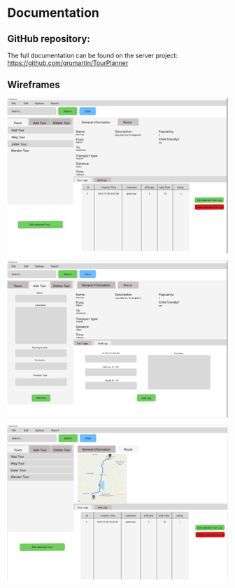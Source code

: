 # Documentation
## GitHub repository:
The full documentation can be found on the server project: 
https://github.com/grumartin/TourPlanner



## Wireframes

![Wireframe](assets/wireframe_basic_view.jpg)

![Wireframe](assets/wireframe_add_view.jpg)

![Wireframe](assets/wireframe_route_view.jpg)



